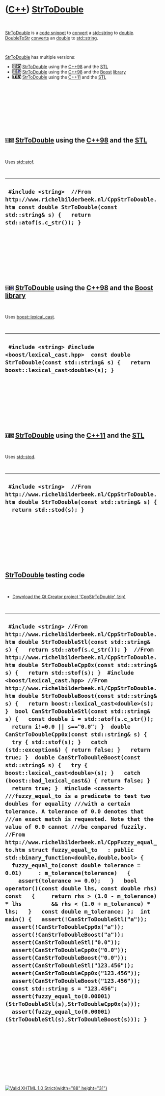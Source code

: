 



 

 

 

 

 

([C++](Cpp.htm)) [StrToDouble](CppStrToDouble.htm)
==================================================

 

[StrToDouble](CppStrToDouble.htm) is a [code
snippet](CppCodeSnippets.htm) to [convert](CppConvert.htm) a
[std::string](CppString.htm) to [double](CppDouble.htm).
[DoubleToStr](CppDoubleToStr.htm) [converts](CppConvert.htm) an
[double](CppDouble.htm) to [std::string](CppString.htm).

 

[StrToDouble](CppStrToDouble.htm) has multiple versions:

-   ![C++98](PicCpp98.png)![STL](PicStl.png)
    [StrToDouble](CppStrToDouble.htm) using the [C++98](Cpp98.htm) and
    the [STL](CppStl.htm)
-   ![C++98](PicCpp98.png)![Boost](PicBoost.png)
    [StrToDouble](CppStrToDouble.htm) using the [C++98](Cpp98.htm) and
    the [Boost](CppBoost.htm) [library](CppLibrary.htm)
-   ![C++11](PicCpp11.png)![STL](PicStl.png)
    [StrToDouble](CppStrToDouble.htm) using the [C++11](Cpp11.htm) and
    the [STL](CppStl.htm)

 

 

 

 

 

![C++98](PicCpp98.png)![STL](PicStl.png) [StrToDouble](CppStrToDouble.htm) using the [C++98](Cpp98.htm) and the [STL](CppStl.htm)
---------------------------------------------------------------------------------------------------------------------------------

 

Uses [std::atof](CppAtof.htm).

 

  ------------------------------------------------------------------------------------------------------------------------------------------------------------------
  ` #include <string>  //From http://www.richelbilderbeek.nl/CppStrToDouble.htm const double StrToDouble(const std::string& s) {   return std::atof(s.c_str()); }`
  ------------------------------------------------------------------------------------------------------------------------------------------------------------------

 

 

 

 

 

![C++98](PicCpp98.png)![Boost](PicBoost.png) [StrToDouble](CppStrToDouble.htm) using the [C++98](Cpp98.htm) and the [Boost](CppBoost.htm) [library](CppLibrary.htm)
-------------------------------------------------------------------------------------------------------------------------------------------------------------------

 

Uses [boost::lexical\_cast](CppLexical_cast.htm).

 

  -----------------------------------------------------------------------------------------------------------------------------------------------------
  ` #include <string> #include <boost/lexical_cast.hpp>  const double StrToDouble(const std::string& s) {   return boost::lexical_cast<double>(s); }`
  -----------------------------------------------------------------------------------------------------------------------------------------------------

 

 

 

 

 

![C++11](PicCpp11.png)![STL](PicStl.png) [StrToDouble](CppStrToDouble.htm) using the [C++11](Cpp11.htm) and the [STL](CppStl.htm)
---------------------------------------------------------------------------------------------------------------------------------

 

Uses [std::stod](CppStod.htm).

 

  ----------------------------------------------------------------------------------------------------------------------------------------------------
  ` #include <string>  //From http://www.richelbilderbeek.nl/CppStrToDouble.htm double StrToDouble(const std::string& s) {   return std::stod(s); }`
  ----------------------------------------------------------------------------------------------------------------------------------------------------

 

 

 

 

 

[StrToDouble](CppStrToDouble.htm) testing code
----------------------------------------------

 

-   [Download the Qt Creator project
    'CppStrToDouble' (zip)](CppStrToDouble.zip)

 

  -----------------------------------------------------------------------------------------------------------------------------------------------------------------------------------------------------------------------------------------------------------------------------------------------------------------------------------------------------------------------------------------------------------------------------------------------------------------------------------------------------------------------------------------------------------------------------------------------------------------------------------------------------------------------------------------------------------------------------------------------------------------------------------------------------------------------------------------------------------------------------------------------------------------------------------------------------------------------------------------------------------------------------------------------------------------------------------------------------------------------------------------------------------------------------------------------------------------------------------------------------------------------------------------------------------------------------------------------------------------------------------------------------------------------------------------------------------------------------------------------------------------------------------------------------------------------------------------------------------------------------------------------------------------------------------------------------------------------------------------------------------------------------------------------------------------------------------------------------------------------------------------------------------------------------------------------------------------------------------------------------------------------------------------------------------------------------------------------------------------------------------------------------------------------------------------------
  ` #include <string> //From http://www.richelbilderbeek.nl/CppStrToDouble.htm double StrToDoubleStl(const std::string& s) {   return std::atof(s.c_str()); }  //From http://www.richelbilderbeek.nl/CppStrToDouble.htm double StrToDoubleCpp0x(const std::string& s) {   return std::stof(s); }  #include <boost/lexical_cast.hpp> //From http://www.richelbilderbeek.nl/CppStrToDouble.htm double StrToDoubleBoost(const std::string& s) {   return boost::lexical_cast<double>(s); }  bool CanStrToDoubleStl(const std::string& s) {   const double i = std::atof(s.c_str());   return i!=0.0 || s=="0.0"; }  double CanStrToDoubleCpp0x(const std::string& s) {   try { std::stof(s); }   catch (std::exception&) { return false; }   return true; }  double CanStrToDoubleBoost(const std::string& s) {   try { boost::lexical_cast<double>(s); }   catch (boost::bad_lexical_cast&) { return false; }   return true; }  #include <cassert> ///fuzzy_equal_to is a predicate to test two doubles for equality ///with a certain tolerance. A tolerance of 0.0 denotes that ///an exact match is requested. Note that the value of 0.0 cannot ///be compared fuzzily. //From http://www.richelbilderbeek.nl/CppFuzzy_equal_to.htm struct fuzzy_equal_to   : public std::binary_function<double,double,bool> {   fuzzy_equal_to(const double tolerance = 0.01)     : m_tolerance(tolerance)   {     assert(tolerance >= 0.0);   }   bool operator()(const double lhs, const double rhs) const   {     return rhs > (1.0 - m_tolerance) * lhs         && rhs < (1.0 + m_tolerance) * lhs;   }   const double m_tolerance; };  int main() {   assert(!CanStrToDoubleStl("a"));   assert(!CanStrToDoubleCpp0x("a"));   assert(!CanStrToDoubleBoost("a"));   assert(CanStrToDoubleStl("0.0"));   assert(CanStrToDoubleCpp0x("0.0"));   assert(CanStrToDoubleBoost("0.0"));   assert(CanStrToDoubleStl("123.456"));   assert(CanStrToDoubleCpp0x("123.456"));   assert(CanStrToDoubleBoost("123.456"));   const std::string s = "123.456";   assert(fuzzy_equal_to(0.00001)(StrToDoubleStl(s),StrToDoubleCpp0x(s)));   assert(fuzzy_equal_to(0.00001)(StrToDoubleStl(s),StrToDoubleBoost(s))); }`
  -----------------------------------------------------------------------------------------------------------------------------------------------------------------------------------------------------------------------------------------------------------------------------------------------------------------------------------------------------------------------------------------------------------------------------------------------------------------------------------------------------------------------------------------------------------------------------------------------------------------------------------------------------------------------------------------------------------------------------------------------------------------------------------------------------------------------------------------------------------------------------------------------------------------------------------------------------------------------------------------------------------------------------------------------------------------------------------------------------------------------------------------------------------------------------------------------------------------------------------------------------------------------------------------------------------------------------------------------------------------------------------------------------------------------------------------------------------------------------------------------------------------------------------------------------------------------------------------------------------------------------------------------------------------------------------------------------------------------------------------------------------------------------------------------------------------------------------------------------------------------------------------------------------------------------------------------------------------------------------------------------------------------------------------------------------------------------------------------------------------------------------------------------------------------------------------------

 

 

 

 

 





 

[![Valid XHTML 1.0 Strict](valid-xhtml10.png){width="88"
height="31"}](http://validator.w3.org/check?uri=referer)
